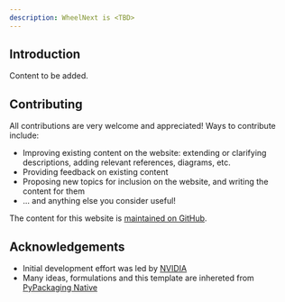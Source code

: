 ```yaml
---
description: WheelNext is <TBD>
---
```


## Introduction

Content to be added.

## Contributing

All contributions are very welcome and appreciated! Ways to contribute include:

- Improving existing content on the website: extending or clarifying
  descriptions, adding relevant references, diagrams, etc.
- Providing feedback on existing content
- Proposing new topics for inclusion on the website, and writing the content for them
- ... and anything else you consider useful!

The content for this website is
[maintained on GitHub](https://github.com/wheel-next/wheel-next).


## Acknowledgements

- Initial development effort was led by [NVIDIA](http://nvidia.com/)
- Many ideas, formulations and this template are inhereted from [PyPackaging Native](https://github.com/pypackaging-native/pypackaging-native)
